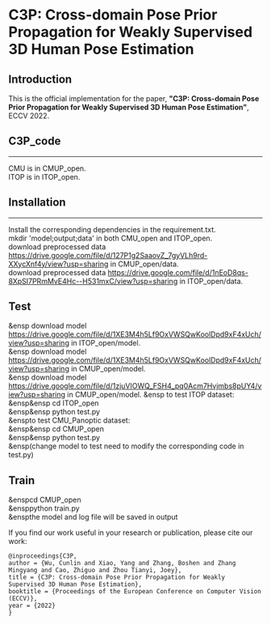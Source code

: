 
# C3P: Cross-domain Pose Prior Propagation for Weakly Supervised 3D Human Pose Estimation

## Introduction
This is the official implementation for the paper, **"C3P: Cross-domain Pose Prior Propagation for Weakly Supervised 3D Human Pose Estimation"**, ECCV 2022. 


## C3P_code
***
 CMU is in CMUP_open.   
 ITOP is in ITOP_open.   
 
## Installation
 ***
  Install the corresponding dependencies in the requirement.txt.   
  mkdir 'model;output;data' in both CMU_open and ITOP_open.   
  download preprocessed data https://drive.google.com/file/d/127P1g2SaaovZ_7gyVLh9rd-XXycXnf4y/view?usp=sharing in CMUP_open/data.   
  download preprocessed data https://drive.google.com/file/d/1nEoD8qs-8XpSI7PRmMvE4Hc--H531mxC/view?usp=sharing in ITOP_open/data.   
  
## Test
  &ensp download model https://drive.google.com/file/d/1XE3M4h5Lf9OxVWSQwKoolDpd9xF4xUch/view?usp=sharing in ITOP_open/model.   
  &ensp download model https://drive.google.com/file/d/1XE3M4h5Lf9OxVWSQwKoolDpd9xF4xUch/view?usp=sharing in CMUP_open/model.   
  &ensp download model https://drive.google.com/file/d/1zjuVIOWQ_FSH4_pq0Acm7Hvjmbs8pUY4/view?usp=sharing in CMUP_open/model.
  &ensp to test ITOP dataset:   
    &ensp&ensp cd ITOP_open   
    &ensp&ensp python test.py   
  &enspto test CMU_Panoptic dataset:   
    &ensp&ensp cd CMUP_open   
    &ensp&ensp python test.py   
  &ensp(change model to test need to modify the corresponding code in test.py)   
  
## Train
   &enspcd CMUP_open   
   &ensppython train.py   
   &enspthe model and log file will be saved in output   
 
 
If you find our work useful in your research or publication, please cite our work:
```
@inproceedings{C3P,
author = {Wu, Cunlin and Xiao, Yang and Zhang, Boshen and Zhang Mingyang and Cao, Zhiguo and Zhou Tianyi, Joey},
title = {C3P: Cross-domain Pose Prior Propagation for Weakly Supervised 3D Human Pose Estimation},
booktitle = {Proceedings of the European Conference on Computer Vision (ECCV)},
year = {2022}
}
```
